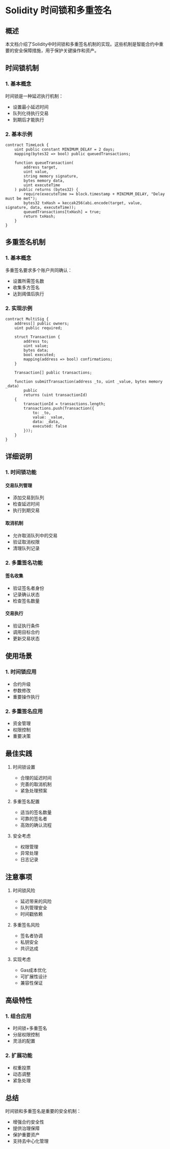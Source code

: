 # Solidity 时间锁和多重签名

## 概述

本文档介绍了Solidity中时间锁和多重签名机制的实现。这些机制是智能合约中重要的安全保障措施，用于保护关键操作和资产。

## 时间锁机制

### 1. 基本概念

时间锁是一种延迟执行机制：
- 设置最小延迟时间
- 队列化待执行交易
- 到期后才能执行

### 2. 基本示例

```solidity
contract TimeLock {
    uint public constant MINIMUM_DELAY = 2 days;
    mapping(bytes32 => bool) public queuedTransactions;
    
    function queueTransaction(
        address target,
        uint value,
        string memory signature,
        bytes memory data,
        uint executeTime
    ) public returns (bytes32) {
        require(executeTime >= block.timestamp + MINIMUM_DELAY, "Delay must be met");
        bytes32 txHash = keccak256(abi.encode(target, value, signature, data, executeTime));
        queuedTransactions[txHash] = true;
        return txHash;
    }
}
```

## 多重签名机制

### 1. 基本概念

多重签名要求多个账户共同确认：
- 设置所需签名数
- 收集多方签名
- 达到阈值后执行

### 2. 实现示例

```solidity
contract MultiSig {
    address[] public owners;
    uint public required;
    
    struct Transaction {
        address to;
        uint value;
        bytes data;
        bool executed;
        mapping(address => bool) confirmations;
    }
    
    Transaction[] public transactions;
    
    function submitTransaction(address _to, uint _value, bytes memory _data)
        public
        returns (uint transactionId)
    {
        transactionId = transactions.length;
        transactions.push(Transaction({
            to: _to,
            value: _value,
            data: _data,
            executed: false
        }));
    }
}
```

## 详细说明

### 1. 时间锁功能

#### 交易队列管理
- 添加交易到队列
- 检查延迟时间
- 执行到期交易

#### 取消机制
- 允许取消队列中的交易
- 验证取消权限
- 清理队列记录

### 2. 多重签名功能

#### 签名收集
- 验证签名者身份
- 记录确认状态
- 检查签名数量

#### 交易执行
- 验证执行条件
- 调用目标合约
- 更新交易状态

## 使用场景

### 1. 时间锁应用

- 合约升级
- 参数修改
- 重要操作执行

### 2. 多重签名应用

- 资金管理
- 权限控制
- 重要决策

## 最佳实践

1. 时间锁设置
   - 合理的延迟时间
   - 完善的取消机制
   - 紧急处理预案

2. 多重签名配置
   - 适当的签名数量
   - 可靠的签名者
   - 高效的确认流程

3. 安全考虑
   - 权限管理
   - 异常处理
   - 日志记录

## 注意事项

1. 时间锁风险
   - 延迟带来的风险
   - 队列管理安全
   - 时间戳依赖

2. 多重签名风险
   - 签名者协调
   - 私钥安全
   - 共识达成

3. 实现考虑
   - Gas成本优化
   - 可扩展性设计
   - 兼容性保证

## 高级特性

### 1. 组合应用
- 时间锁+多重签名
- 分层权限控制
- 灵活的配置

### 2. 扩展功能
- 权重投票
- 动态调整
- 紧急处理

## 总结

时间锁和多重签名是重要的安全机制：
- 增强合约安全性
- 提供治理保障
- 保护重要资产
- 支持去中心化管理 